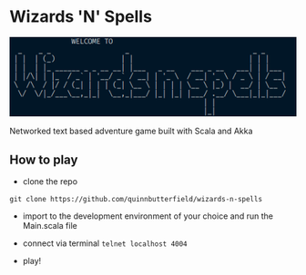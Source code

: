 # Wizards 'N' Spells

![Title Image](/src/images/title.png)



Networked text based adventure game built with Scala and Akka

## How to play
- clone the repo
```
git clone https://github.com/quinnbutterfield/wizards-n-spells
```
- import to the development environment of your choice and run the Main.scala file

- connect via terminal ```telnet localhost 4004```

- play!

